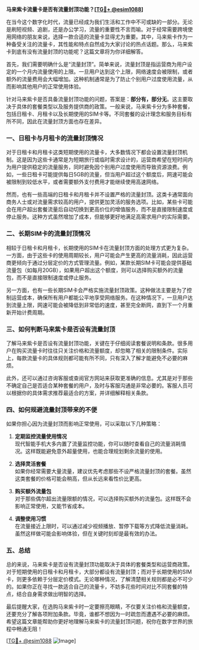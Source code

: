 **马来紫卡流量卡是否有流量封顶功能？[[TG💪+ @esim1088](https://t.me/s/esim1088)]**

在当今这个数字化时代，流量已经成为我们生活和工作中不可或缺的一部分。无论是刷短视频、追剧，还是办公学习，流量的重要性不言而喻。对于经常需要跨境使用网络的朋友来说，选择一款合适的流量卡显得尤为重要。其中，马来紫卡作为一种备受关注的流量卡，其性能和特点自然成为大家讨论的热点话题。那么，马来紫卡到底有没有流量封顶的功能呢？这篇文章将为你详细解答。

首先，我们需要明确什么是“流量封顶”。简单来说，流量封顶是指运营商为用户设定的一个月内流量使用的上限。一旦用户达到这个上限，网络速度会被限制，或者额外的流量费用会大幅增加。这种机制通常是为了防止个别用户过度使用流量，从而影响其他用户的正常使用体验。

针对马来紫卡是否具备流量封顶功能的问题，答案是：**部分有，部分无**。这主要取决于具体的套餐类型以及服务提供商的政策。一般来说，马来紫卡分为多种套餐，包括日租卡、月租卡以及长期使用的SIM卡等。不同套餐的设计理念和服务目标有所不同，因此在流量封顶方面也存在差异。

### **一、日租卡与月租卡的流量封顶情况**

对于日租卡和月租卡这类短期使用的流量卡，大多数情况下都会设置流量封顶机制。这是因为这些卡通常是为短期旅行或临时需求设计的，运营商希望在短时间内为用户提供稳定的流量服务，同时避免因个别用户过度使用而导致资源浪费。例如，一些日租卡可能提供每日5GB的流量，但当用户超过这个额度后，网速可能会被限制到较低水平，或者需要额外支付费用才能继续使用高速网络。

然而，也有一些高端的日租卡和月租卡并不设置严格的流量封顶。这类卡通常面向商务人士或对流量需求较高的用户，提供更加灵活的服务选项。比如，某些卡可能会在用户超出套餐流量后自动切换到更高价位的增值服务，而不是直接限制速度或停止服务。这种方式虽然增加了成本，但能够更好地满足高需求用户的实际需要。

### **二、长期SIM卡的流量封顶情况**

相较于日租卡和月租卡，长期使用的SIM卡在流量封顶方面的处理方式更为复杂。一方面，由于这些卡的使用周期较长，用户可能会产生更高的流量消耗，因此运营商更倾向于通过分层定价的方式管理流量。例如，某款长期SIM卡可能会提供基础流量包（如每月20GB），如果用户超出这个额度，则可以选择购买额外的流量包，而不是直接限制速度或停止服务。

另一方面，也有一些长期SIM卡会严格实施流量封顶政策。这种做法主要是为了控制运营成本，确保所有用户都能公平地享受网络服务。在这种情况下，一旦用户达到流量上限，网速可能会被降低到非常低的速度，甚至完全断网，直到下一个月重新开始计费周期。

### **三、如何判断马来紫卡是否设有流量封顶**

了解马来紫卡是否设有流量封顶功能，关键在于仔细阅读套餐说明和条款。很多用户在购买流量卡时往往只关注价格和流量额度，却忽略了相关的限制条件。实际上，每款流量卡的具体规则都可能有所不同，只有深入了解才能避免不必要的麻烦。

此外，还可以通过咨询客服或查阅官方网站来获取更准确的信息。尤其是对于那些不确定自己是否适合某种套餐的用户，及时与客服沟通是非常必要的。客服人员可以根据你的具体需求推荐最适合的方案，并详细解释相关条款。

### **四、如何规避流量封顶带来的不便**

如果你担心因为流量封顶而影响正常使用，可以采取以下几种策略：

1. **定期监控流量使用情况**  
   现代智能手机大多内置了流量监控功能，你可以随时查看自己的流量消耗情况。这样既能避免意外超量使用，也能合理规划剩余流量的使用。

2. **选择灵活套餐**  
   如果你经常需要大量流量，建议优先考虑那些不设严格流量封顶的套餐。虽然这类套餐的价格可能会稍高，但从长远来看性价比更高。

3. **购买额外流量包**  
   对于那些偶尔超出流量限额的情况，可以选择购买额外的流量包。这样既不会影响正常使用，又能节省成本。

4. **调整使用习惯**  
   在流量接近上限时，可以通过减少视频播放、暂停下载等方式降低流量消耗。虽然这样做可能会影响体验，但在关键时刻却是最有效的办法。

### **五、总结**

总的来说，马来紫卡是否设有流量封顶功能取决于具体的套餐类型和运营商政策。对于短期使用的日租卡和月租卡，大部分都设有流量封顶；而对于长期使用的SIM卡，则更多依赖于分层定价模式。无论哪种情况，了解清楚相关规则都是必不可少的。如果你正在寻找一款适合自己的流量卡，不妨多花些时间对比不同套餐的特点，结合自身需求做出明智的选择。

最后提醒大家，在选购马来紫卡时一定要擦亮眼睛，不仅要关注价格和流量额度，还要充分了解各项附加条款。毕竟，谁都不想因为一时疏忽而遭遇不必要的麻烦。希望这篇文章能帮助你更好地理解马来紫卡的流量封顶问题，祝你在数字世界的旅程中畅通无阻！

[[TG💪+ @esim1088](https://t.me/s/esim1088) ![Image](https://i.postimg.cc/4NQfJmqS/Snipaste-2025-05-13-00-14-12.png)]